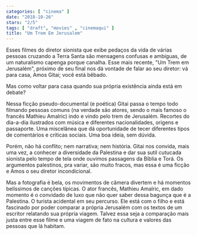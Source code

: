 ```yaml
---
categories: [ "cinema" ]
date: "2018-10-26"
stars: "2/5"
tags: [ "draft", "movies" , "cinemaqui" ]
title: "Um Trem Em Jerusalem"
---
```

Esses filmes do diretor sionista que exibe pedaços da vida de várias
pessoas cruzando a Terra Santa são mensagens confusas e ambíguas,
de um naturalismo capenga porque canalha. Esse mais recente, "Um Trem
em Jerusalém", próximo de seu final nos dá vontade de falar ao seu
diretor: vá para casa, Amos Gitai; você está bêbado.

Mas como voltar para casa quando sua própria existência ainda está
em debate?

Nessa ficção pseudo-documental (e poética) Gitai passa o tempo todo
filmando pessoas comuns (na verdade são atores, sendo o mais famoso o
francês Mathieu Amalric) indo e vindo pelo trem de Jerusalém. Recortes
do dia-a-dia ilustrados com música e diferentes nacionalidades, origens
e passaporte. Uma miscelânea que dá oportunidade de tecer diferentes
tipos de comentários e críticas sociais. Uma boa ideia, sem dúvida.

Porém, não há conflito; nem narrativa; nem história. Gitai nos
convida, mais uma vez, a conhecer a diversidade da Palestina e dar sua
sutil cutucada sionista pelo tempo de tela onde ouvimos passagens da
Bíblia e Torá. Os argumentos palestinos, pra variar, são muito fracos,
mas essa é uma ficção e Amos o seu diretor incondicional.

Mas a fotografia é bela, os movimentos de câmera divertem e há momentos
belíssimos de canções típicas. O ator francês, Mathieu Amalric, em
dado momento é o convidado de luxo que não quer saber dessa bagunça
que é a Palestina. O turista acidental em seu percurso. Ele está com o
filho e está fascinado por poder comparar a própria Jerusalém com os
textos de um escritor relatando sua própria viagem. Talvez essa seja a
comparação mais justa entre esse filme e uma viagem de fato na cultura
e valores das pessoas que lá habitam.

